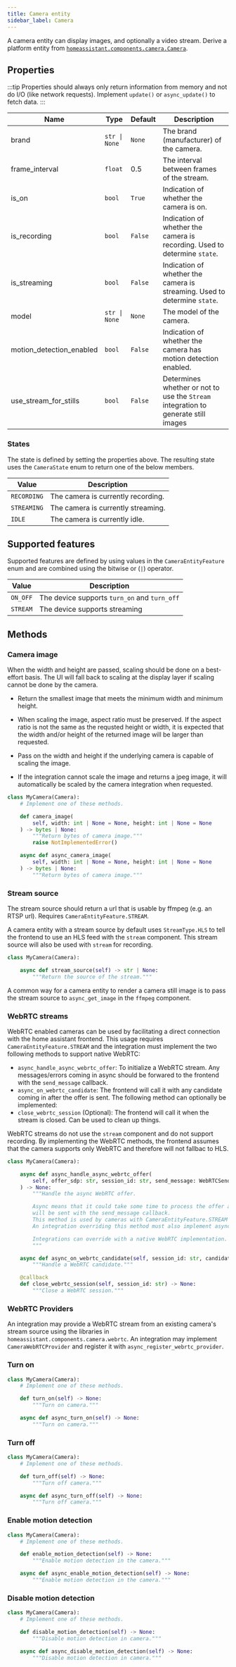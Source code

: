 ```yaml
---
title: Camera entity
sidebar_label: Camera
---
```


A camera entity can display images, and optionally a video stream. Derive a platform entity from [`homeassistant.components.camera.Camera`](https://github.com/home-assistant/core/blob/dev/homeassistant/components/camera/__init__.py).

## Properties

:::tip
Properties should always only return information from memory and not do I/O (like network requests). Implement `update()` or `async_update()` to fetch data.
:::

| Name                     | Type                                | Default | Description                                                                                         |
| ------------------------ | ------------------------------------| ------- | --------------------------------------------------------------------------------------------------- |
| brand                    | <code>str &#124; None</code>        | `None`  | The brand (manufacturer) of the camera.                                                             |
| frame_interval           | `float`                             | 0.5     | The interval between frames of the stream.                                                          |
| is_on                    | `bool`                              | `True`  | Indication of whether the camera is on.                                                             |
| is_recording             | `bool`                              | `False` | Indication of whether the camera is recording. Used to determine `state`.                           |
| is_streaming             | `bool`                              | `False` | Indication of whether the camera is streaming. Used to determine `state`.                           |
| model                    | <code>str &#124; None</code>        | `None`  | The model of the camera.                                                                            |
| motion_detection_enabled | `bool`                              | `False` | Indication of whether the camera has motion detection enabled.                                      |
| use_stream_for_stills    | `bool`                              | `False` | Determines whether or not to use the `Stream` integration to generate still images                  |

### States

The state is defined by setting the properties above. The resulting state uses the `CameraState` enum to return one of the below members.

| Value       | Description                             |
|-------------|-----------------------------------------|
| `RECORDING` | The camera is currently recording.      |
| `STREAMING` | The camera is currently streaming.      |
| `IDLE`      | The camera is currently idle.           |


## Supported features

Supported features are defined by using values in the `CameraEntityFeature` enum
and are combined using the bitwise or (`|`) operator.

| Value    | Description                                  |
| -------- | -------------------------------------------- |
| `ON_OFF` | The device supports `turn_on` and `turn_off` |
| `STREAM` | The device supports streaming                |

## Methods

### Camera image

When the width and height are passed, scaling should be done on a best-effort basis. The UI will fall back to scaling at the display layer if scaling cannot be done by the camera.

- Return the smallest image that meets the minimum width and minimum height.

- When scaling the image, aspect ratio must be preserved. If the aspect ratio is not the same as the requsted height or width, it is expected that the width and/or height of the returned image will be larger than requested.

- Pass on the width and height if the underlying camera is capable of scaling the image.

- If the integration cannot scale the image and returns a jpeg image, it will automatically be scaled by the camera integration when requested.

```python
class MyCamera(Camera):
    # Implement one of these methods.

    def camera_image(
        self, width: int | None = None, height: int | None = None
    ) -> bytes | None:
        """Return bytes of camera image."""
        raise NotImplementedError()

    async def async_camera_image(
        self, width: int | None = None, height: int | None = None
    ) -> bytes | None:
        """Return bytes of camera image."""

```

### Stream source

The stream source should return a url that is usable by ffmpeg (e.g. an RTSP url). Requires `CameraEntityFeature.STREAM`.

A camera entity with a stream source by default uses `StreamType.HLS` to tell the frontend to use an HLS feed with the `stream` component. This stream source will also be used with `stream` for recording.

```python
class MyCamera(Camera):

    async def stream_source(self) -> str | None:
        """Return the source of the stream."""

```

A common way for a camera entity to render a camera still image is to pass the stream source to `async_get_image` in the `ffmpeg` component.

### WebRTC streams

WebRTC enabled cameras can be used by facilitating a direct connection with the home assistant frontend. This usage requires `CameraEntityFeature.STREAM` and the integration must implement the two following methods to support native WebRTC:
- `async_handle_async_webrtc_offer`: To initialize a WebRTC stream. Any messages/errors coming in async should be forwared to the frontend with the `send_message` callback.
- `async_on_webrtc_candidate`: The frontend will call it with any candidate coming in after the offer is sent.
The following method can optionally be implemented:
- `close_webrtc_session` (Optional): The frontend will call it when the stream is closed. Can be used to clean up things.

WebRTC streams do not use the `stream` component and do not support recording.
By implementing the WebRTC methods, the frontend assumes that the camera supports only WebRTC and therefore will not fallbac to HLS.

```python
class MyCamera(Camera):

    async def async_handle_async_webrtc_offer(
        self, offer_sdp: str, session_id: str, send_message: WebRTCSendMessage
    ) -> None:
        """Handle the async WebRTC offer.

        Async means that it could take some time to process the offer and responses/message
        will be sent with the send_message callback.
        This method is used by cameras with CameraEntityFeature.STREAM
        An integration overriding this method must also implement async_on_webrtc_candidate.

        Integrations can override with a native WebRTC implementation.
        """

    async def async_on_webrtc_candidate(self, session_id: str, candidate: RTCIceCandidate) -> None:
        """Handle a WebRTC candidate."""

    @callback
    def close_webrtc_session(self, session_id: str) -> None:
        """Close a WebRTC session."""
```

### WebRTC Providers

An integration may provide a WebRTC stream from an existing camera's stream source using the libraries in `homeassistant.components.camera.webrtc`. An
integration may implement `CameraWebRTCProvider` and register it with `async_register_webrtc_provider`.

### Turn on

```python
class MyCamera(Camera):
    # Implement one of these methods.

    def turn_on(self) -> None:
        """Turn on camera."""

    async def async_turn_on(self) -> None:
        """Turn on camera."""
```

### Turn off

```python
class MyCamera(Camera):
    # Implement one of these methods.

    def turn_off(self) -> None:
        """Turn off camera."""

    async def async_turn_off(self) -> None:
        """Turn off camera."""
```

### Enable motion detection

```python
class MyCamera(Camera):
    # Implement one of these methods.

    def enable_motion_detection(self) -> None:
        """Enable motion detection in the camera."""

    async def async_enable_motion_detection(self) -> None:
        """Enable motion detection in the camera."""
```

### Disable motion detection

```python
class MyCamera(Camera):
    # Implement one of these methods.

    def disable_motion_detection(self) -> None:
        """Disable motion detection in camera."""

    async def async_disable_motion_detection(self) -> None:
        """Disable motion detection in camera."""
```
